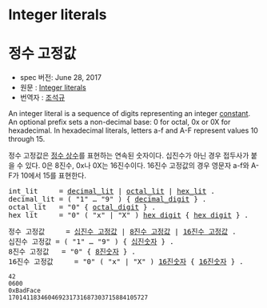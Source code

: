 # Integer literals

# 정수 고정값

 * spec 버전: June 28, 2017
 * 원문 : [Integer literals](https://golang.org/ref/spec#Integer_literals)
 * 번역자 : [조석규](@ezaurum)

An integer literal is a sequence of digits representing an integer [constant](/Constants/). An optional prefix sets a non-decimal base: 0 for octal, 0x or 0X for hexadecimal. In hexadecimal literals, letters a-f and A-F represent values 10 through 15.

정수 고정값은 [정수 상수](/Constants/)를 표현하는 연속된 숫자이다. 십진수가 아닌 경우 접두사가 붙을 수 있다. 0은 8진수, 0x나 0X는 16진수이다. 16진수 고정값의 경우 영문자 a-f와 A-F가 10에서 15를 표현한다.

<pre>
<a id="int_lit">int_lit</a>     = <a href="#decimal_lit">decimal_lit</a> | <a href="#octal_lit">octal_lit</a> | <a href="#hex_lit">hex_lit</a> .
<a id="decimal_lit">decimal_lit</a> = ( "1" … "9" ) { <a href="/Source%20code%20representation/letters_and_digits.html#decimal_digit">decimal_digit</a> } .
<a id="octal_lit">octal_lit</a>   = "0" { <a href="/Source%20code%20representation/letters_and_digits.html#octal_digit">octal_digit</a> } .
<a id="hex_lit">hex_lit</a>     = "0" ( "x" | "X" ) <a href="/Source%20code%20representation/letters_and_digits.html#hex_digit">hex_digit</a> { <a href="/Source%20code%20representation/letters_and_digits.html#hex_digit">hex_digit</a> } .
</pre>

<pre>
<a id="int_lit">정수 고정값</a>     = <a href="#decimal_lit">십진수 고정값</a> | <a href="#octal_lit">8진수 고정값</a> | <a href="#hex_lit">16진수 고정값</a> .
<a id="decimal_lit">십진수 고정값</a> = ( "1" … "9" ) { <a href="/Source%20code%20representation/letters_and_digits.html#decimal_digit">십진숫자</a> } .
<a id="octal_lit">8진수 고정값</a>   = "0" { <a href="/Source%20code%20representation/letters_and_digits.html#octal_digit">8진숫자</a> } .
<a id="hex_lit">16진수 고정값</a>     = "0" ( "x" | "X" ) <a href="/Source%20code%20representation/letters_and_digits.html#hex_digit">16진숫자</a> { <a href="/Source%20code%20representation/letters_and_digits.html#hex_digit">16진숫자</a> } .
</pre>

```
42
0600
0xBadFace
170141183460469231731687303715884105727
```
